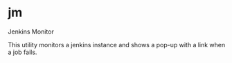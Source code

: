 # jm
Jenkins Monitor

This utility monitors a jenkins instance and shows a pop-up with a link when a job fails.